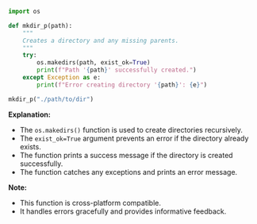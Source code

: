 ```python
import os

def mkdir_p(path):
    """
    Creates a directory and any missing parents.
    """
    try:
        os.makedirs(path, exist_ok=True)
        print(f"Path '{path}' successfully created.")
    except Exception as e:
        print(f"Error creating directory '{path}': {e}")

mkdir_p("./path/to/dir")
```

**Explanation:**

* The `os.makedirs()` function is used to create directories recursively.
* The `exist_ok=True` argument prevents an error if the directory already exists.
* The function prints a success message if the directory is created successfully.
* The function catches any exceptions and prints an error message.

**Note:**

* This function is cross-platform compatible.
* It handles errors gracefully and provides informative feedback.
